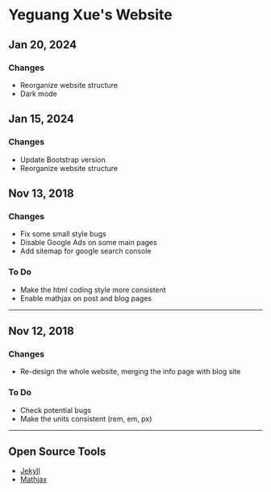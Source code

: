 # Yeguang Xue's Website

## Jan 20, 2024

### Changes

* Reorganize website structure
* Dark mode

## Jan 15, 2024

### Changes

* Update Bootstrap version
* Reorganize website structure

## Nov 13, 2018

### Changes

* Fix some small style bugs
* Disable Google Ads on some main pages
* Add sitemap for google search console

### To Do

* Make the html coding style more consistent
* Enable mathjax on post and blog pages

----

## Nov 12, 2018

### Changes

* Re-design the whole website, merging the info page with blog site

### To Do

* Check potential bugs
* Make the units consistent (rem, em, px)

----

## Open Source Tools

* [Jekyll](https://github.com/jekyll/jekyll)
* [Mathjax](https://www.mathjax.org/)

